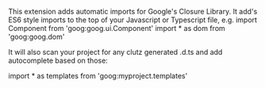 This extension adds automatic imports for Google's Closure Library.
It add's ES6 style imports to the top of your Javascript or Typescript file, e.g.
import Component from 'goog:goog.ui.Component'
import * as dom from 'goog:goog.dom'

It will also scan your project for any clutz generated .d.ts and add autocomplete based on those:

import * as templates from 'goog:myproject.templates'
